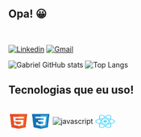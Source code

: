 ## Opa! 😀
</br>

[![Linkedin](https://img.shields.io/badge/LinkedIn-0077B5?style=for-the-badge&logo=linkedin&logoColor=white)](https://www.linkedin.com/in/gabriel-almeida-975b1321a/)
[![Gmail](https://img.shields.io/badge/Gmail-D14836?style=for-the-badge&logo=gmail&logoColor=white)](https://www.gmail.com/gabrielalmeida.su@gmail.com)

![Gabriel GitHub stats](https://github-readme-stats.vercel.app/api?username=gabrielalmeida-santos&show_icons=true&theme=radical)
![Top Langs](https://github-readme-stats.vercel.app/api/top-langs/?username=gabrielalmeida-santos&layout=compact&theme=radical)

## Tecnologias que eu uso!

<div style="display: inline_block"><br/>
    <img align="center" alt="html5" height="30" width="40" src="https://raw.githubusercontent.com/devicons/devicon/master/icons/html5/html5-original.svg"/>
    <img align="center" alt="css" height="30" width="40" src="https://raw.githubusercontent.com/devicons/devicon/master/icons/css3/css3-original.svg"/>
    <img align="center" alt="javascript" height="30" width="40" src="https://cdn.jsdelivr.net/gh/devicons/devicon/icons/javascript/javascript-plain.svg">
    <img align="center" alt="react" height="30" width="40" src="https://raw.githubusercontent.com/devicons/devicon/master/icons/react/react-original.svg"/>
</div><br/>


